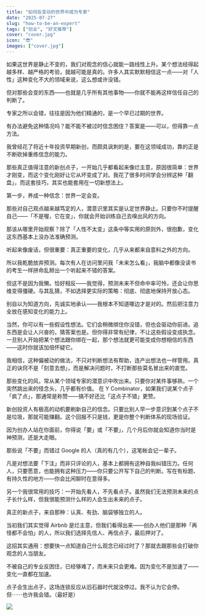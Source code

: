 ```yaml
---
title: "如何在变动的世界中成为专家"
date: "2025-07-27"
slug: "how-to-be-an-expert"
tags: ["创业", "好文推荐"]
cover: "cover.jpg"
icon: "😎"
images: ["cover.jpg"]
---
```

如果这世界是静止不变的，我们对观念的信心就能一路线性上升。某个想法经得起越多样、越严格的考验，就越可能是真的。许多人其实默默相信这一点——对「人性」这种变化不大的领域来说，这么想或许没错。



但对那些会变的东西——也就是几乎所有其他事物——你就不能再这样信任自己的判断了。



专家之所以会错，往往是因为他们精通的，是一个早已过期的世界。



有办法避免这种情况吗？能不能不被过时信念困住？答案是——可以，但得靠一点方法。



我曾经花了将近十年投资早期新创，而颇具讽刺的是，要在这领域成功，靠的正是不断砍掉重练信念的能力。



那些真正值得注意的新创点子，一开始几乎都看起来像烂主意，原因很简单：世界才刚变，而这个变化刚好让它从坏变成了对。我花了很多时间学会分辨这种「翻盘」，而这套技巧，其实也能套用在一切新想法上。



第一步，养成一种信念：世界一定会变。



那些对自己观点越来越笃定的人，潜意识里其实是认定世界静止。只要你不时提醒自己——「不是喔，它在变」，你就会开始训练自己去嗅出风的方向。



那该从哪里开始观察？除了「人性不太变」这条中等实用的原则外，很抱歉，变化这东西基本上没办法准确预测。



听起来像废话，但很重要：真正重要的变化，几乎从来都来自意料之外的方向。



所以我乾脆放弃预测。每次有人在访问里问我「未来怎么看」，我脑中都像没读书的考生一样拼命乱掰出一个听起来不错的答案。



但这不是因为我懒。恰好相反——我觉得，预测未来不但命中率可怜，还会让你思维变得僵硬。与其乱猜，不如选择更实际的策略：彻底、彻底地保持开放心态。



别自以为知道方向，先诚实地承认——我根本不知道哪边才是对的。然后把注意力全放在感知变化的能力上。



当然，你可以有一些假设性想法。它们会稍微绑住你没错，但也会驱动你前进。追东西是会让人兴奋的，猜答案也是。但你得非常有纪律，不让这些假设变成执念。
一旦别人开始把某个想法跟你绑在一起，那个想法就更可能变成你想相信的东西——这时你就该加倍怀疑它。



我相信，这种偏被动的做法，不只对判断想法有帮助，连产出想法也一样管用。真正的诀窍不是「刻意去想」，而是解决问题时，不打断那些莫名冒出来的直觉。



那些变化的风，常从某个领域专家的潜意识中吹出来。只要你对某件事够熟，一个突然跳出来的怪念头，几乎都有价值。
在 Y Combinator，如果我们说某个点子「疯了点」，那通常是称赞——搞不好还比「这点子不错」更赞。



新创投资人有极高的动机要刷新自己的信念。只要比别人早一步意识到某个点子不是垃圾，那就可能赚翻。这个回报不只是钱，更是你整个判断体系的现场验证。



因为创办人站在你面前，你得说「要」或「不要」，几个月后你就会知道你当时是神预测，还是大走眼。



那些说「不要」而错过 Google 的人（真的有几个），这笔帐会记一辈子。



凡是对想法要「下注」而非只评论的人，基本上都拥有这种自我纠错压力。任何人，只要愿意，也能拥有这种压力——你只要公开写下自己的判断。写在有标题、有持久性的地方——你会比闲聊时在意得多。



另一个我很常用的技巧：一开始先看人，不先看点子。虽然我们无法预测未来的点子长什么样，但我很能预测什么样的人会生出未来的点子。



真正的新点子，来自那种：认真、有劲、脑袋够独立的人。



当初我们其实觉得 Airbnb 是烂主意，但我们看得出来——创办人他们是那种「再怪都不会怕」的人，所以我们选择先信人、再信点子，最后押对了。



这招其实通用：想要快一点知道自己什么观念已经过时了？那就去跟那些会打破你观念的人当朋友。



不被自己的专业反困住，已经够难了，而未来只会更难。因为变化不是加速了——变化一直都在加速。



点子会生出点子，这场连锁反应从旧石器时代就没停过。我不认为它会停。
但⋯⋯也许我会错。（最好是）




![](https://prod-files-secure.s3.us-west-2.amazonaws.com/112d0858-5090-4d34-a606-b75eb8d65fd2/46476355-9cf3-4e99-9b7a-3531bc426380/1000202064.png?X-Amz-Algorithm=AWS4-HMAC-SHA256&X-Amz-Content-Sha256=UNSIGNED-PAYLOAD&X-Amz-Credential=ASIAZI2LB466TSZQOLZH%2F20250909%2Fus-west-2%2Fs3%2Faws4_request&X-Amz-Date=20250909T103617Z&X-Amz-Expires=3600&X-Amz-Security-Token=IQoJb3JpZ2luX2VjEGoaCXVzLXdlc3QtMiJHMEUCIAoUw1OzqHZfaOLajoauirMltI6XO5nuTa3QD4Udj%2BohAiEAg2FbDyyOsFCekB9ZdO26ql4G73KdyhErGfcQlI%2FGBEsqiAQI0%2F%2F%2F%2F%2F%2F%2F%2F%2F%2F%2FARAAGgw2Mzc0MjMxODM4MDUiDMoLQy5L%2BetklxQi1ircA%2BsBZQf2%2BDUFm76157w1kIoYZq5qU23AE8kBzdHW4hdecnkGvvcbXDuPv2HTnr0WROfnbnfpnWTni0D3ubntvH%2Fk4zwK1AJP63bXPFSFrXzUxfTcNBUUkr%2BYLp3J5Hag%2FW7SljSuTZyd10k41t8LHsKsDOj5dyu9fwlPnlNLQ5F5vSLRAFlBw%2B1kuowmu4ZIZ%2FmMdekd9Ur0GcXLvZBRYr7bx%2BxMskROEH61Ay%2Fn8NAI%2BI4091uhTRF6sC8FJVFB6PCAiugPr2bM61b11HBwNcfnrikNE8080mzO53MFfI%2BzShyrj56bEiGV8ZJXglKo8lw7Wj%2FH5AjPUzcN1lNiEayZNMB95q6VLqLY1PZUROxSlQMaKlkLsPvmNAg2XqscJ030H8UR5Z5FMYHe3llFBCf8uKO0IzSZkQKWnMpj0KfUbehjJQ0YRtUrYBJiCk988tqHibwWWrRxOgHVTTE0O70iWkXm9GYwGHKw2ygCd8EmbrsLWkmZb%2BzZob9HLBjW6uLziz1Lc8NXIhXah1M9RYbfaB0TdC92DcVhHLa38%2F8v%2B%2F2JqhHYcySJJPsG9KB%2BVIq5rJm1OwktMkSlG6Mphf7go%2BN%2B%2BtBFU%2F9Oakr8WwIrq4%2FsuHXLyOAEK6UGMIb7%2F8UGOqUBjx5ul8YWXq0Z6FIuExLqYKHnIexIvtde1V7kWEHUsju7QNPX%2BFnLJuW1r2tCJg8H0EzyxrRw6oB1gbo99kMoYN2w5JoYMJBcxFoHJi1zNiof4Xom1LXW%2BAHivr2Dy3dNpwXvmUmGLmQnON%2FMnV3GF%2Bbv5wLDo3f8KU2KFbO4hDVeptuCLYi81s%2BxM7QBe%2BSaug2oYC99vJ33gJHS1mY027pgCd4O&X-Amz-Signature=2e80fbf24c3dddf50ff6fc8bc69696bbcb283e1f37e30cc893f31898f6a11bdd&X-Amz-SignedHeaders=host&x-amz-checksum-mode=ENABLED&x-id=GetObject)

